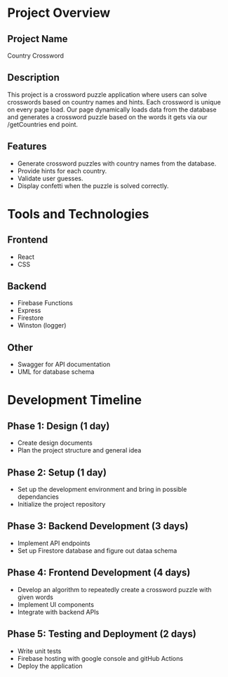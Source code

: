 # Project Overview

## Project Name
Country Crossword

## Description
This project is a crossword puzzle application where users can solve crosswords based on country names and hints. Each crossword is unique on every page load. Our page dynamically loads data from the database and generates a crossword puzzle based on the words it gets via our /getCountries end point.

## Features
- Generate crossword puzzles with country names from the database.
- Provide hints for each country.
- Validate user guesses.
- Display confetti when the puzzle is solved correctly.

# Tools and Technologies

## Frontend
- React
- CSS

## Backend
- Firebase Functions
- Express
- Firestore
- Winston (logger)

## Other
- Swagger for API documentation
- UML for database schema

# Development Timeline

## Phase 1: Design (1 day)
- Create design documents
- Plan the project structure and general idea

## Phase 2: Setup (1 day)
- Set up the development environment and bring in possible dependancies
- Initialize the project repository

## Phase 3: Backend Development (3 days)
- Implement API endpoints
- Set up Firestore database and figure out dataa schema

## Phase 4: Frontend Development (4 days)
- Develop an algorithm to repeatedly create a crossword puzzle with given words
- Implement UI components
- Integrate with backend APIs

## Phase 5: Testing and Deployment (2 days)
- Write unit tests
- Firebase hosting with google console and gitHub Actions
- Deploy the application
